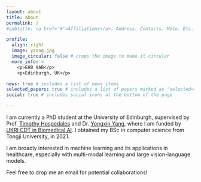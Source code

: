 ```yaml
---
layout: about
title: about
permalink: /
#subtitle: <a href='#'>Affiliations</a>. Address. Contacts. Moto. Etc.

profile:
  align: right
  image: yzong.jpg
  image_circular: false # crops the image to make it circular
  more_info: >
    <p>EH8 9AB</p>
    <p>Edinburgh, UK</p>

news: true # includes a list of news items
selected_papers: true # includes a list of papers marked as "selected={true}"
social: true # includes social icons at the bottom of the page

---
```


I am currently a PhD student at the University of Edinburgh, supervised by Prof. [Timothy Hospedales](https://homepages.inf.ed.ac.uk/thospeda/index.html) and Dr. [Yongxin Yang](https://yang.ac/), where I am funded by [UKRI CDT in Biomedical AI](https://web.inf.ed.ac.uk/cdt/biomedical-ai).
I obtained my BSc in computer science from Tongji University, in 2021.

I am broadly interested in machine learning and its applications in healthcare, especially with multi-modal learning and large vision-language models. 

Feel free to drop me an email for potential collaborations!
